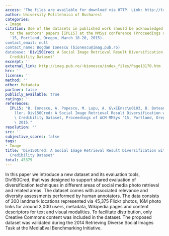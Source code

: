 ```yaml
---
access: 'The files are available for download via HTTP. Link: http://traces.cs.umass.edu/index.php/Mmsys/Mmsys'
author: University Politehnica of Bucharest
categories:
- Image
citation: Use of the datasets in published work should be acknowledged by a full citation
  to the authors' papers [IPL15] at the MMSys conference (Proceedings of ACM MMSys
  '15, Portland, Oregon, March 18-20, 2015).
contact_email: null
contact_name: Bogdan Ionescu (bionescu@imag.pub.ro)
database: 'Div150Cred: A Social Image Retrieval Result Diversification with User Tagging
  Credibility Dataset'
excerpt: ''
external_link: http://imag.pub.ro/~bionescu/index_files/Page13170.htm
hrc: ''
license: ''
method: ''
other: Metadata
partner: false
publicly_available: true
ratings: ''
references:
  IPL15: "B. Ionescu, A. Popescu, M. Lupu, A. G\xEEnsc\u0103, B. Boteanu, H. M\xFC\
    ller. Div150Cred: A Social Image Retrieval Result Diversification with User Tagging\
    \ Credibility Dataset, Proceedings of ACM MMSys '15, Portland, Oregon, March 18-20,\
    \ 2015."
resolution: ''
src: ''
subjective_scores: false
tags:
- Image
title: 'Div150Cred: A Social Image Retrieval Result Diversification with User Tagging
  Credibility Dataset'
total: 45375
---
```


In this paper we introduce a new dataset and its evaluation tools, Div150Cred, that was designed to support shared evaluation of diversification techniques in different areas of social media photo retrieval and related areas. The dataset comes with associated relevance and diversity assessments performed by human annotators. The data consists of 300 landmark locations represented via 45,375 Flickr photos, 16M photo links for around 3,000 users, metadata, Wikipedia pages and content descriptors for text and visual modalities. To facilitate distribution, only Creative Commons content was included in the dataset. The proposed dataset was validated during the 2014 Retrieving Diverse Social Images Task at the MediaEval Benchmarking Initiative.